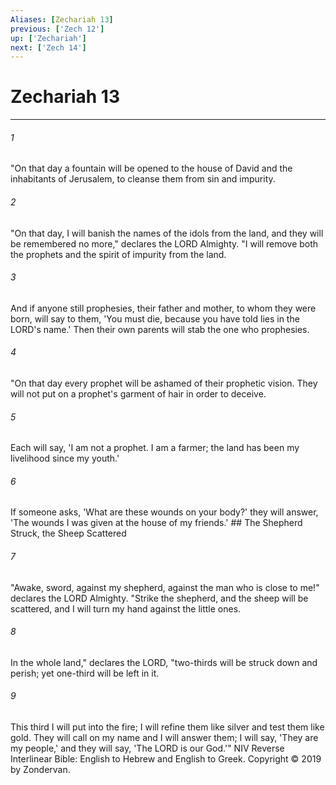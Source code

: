```yaml
---
Aliases: [Zechariah 13]
previous: ['Zech 12']
up: ['Zechariah']
next: ['Zech 14']
---
```

# Zechariah 13

***


###### 1 
"On that day a fountain will be opened to the house of David and the inhabitants of Jerusalem, to cleanse them from sin and impurity. 

###### 2 
"On that day, I will banish the names of the idols from the land, and they will be remembered no more," declares the LORD Almighty. "I will remove both the prophets and the spirit of impurity from the land. 

###### 3 
And if anyone still prophesies, their father and mother, to whom they were born, will say to them, 'You must die, because you have told lies in the LORD's name.' Then their own parents will stab the one who prophesies. 

###### 4 
"On that day every prophet will be ashamed of their prophetic vision. They will not put on a prophet's garment of hair in order to deceive. 

###### 5 
Each will say, 'I am not a prophet. I am a farmer; the land has been my livelihood since my youth.' 

###### 6 
If someone asks, 'What are these wounds on your body?' they will answer, 'The wounds I was given at the house of my friends.' ## The Shepherd Struck, the Sheep Scattered 

###### 7 
"Awake, sword, against my shepherd, against the man who is close to me!" declares the LORD Almighty. "Strike the shepherd, and the sheep will be scattered, and I will turn my hand against the little ones. 

###### 8 
In the whole land," declares the LORD, "two-thirds will be struck down and perish; yet one-third will be left in it. 

###### 9 
This third I will put into the fire; I will refine them like silver and test them like gold. They will call on my name and I will answer them; I will say, 'They are my people,' and they will say, 'The LORD is our God.'" NIV Reverse Interlinear Bible: English to Hebrew and English to Greek. Copyright © 2019 by Zondervan.
